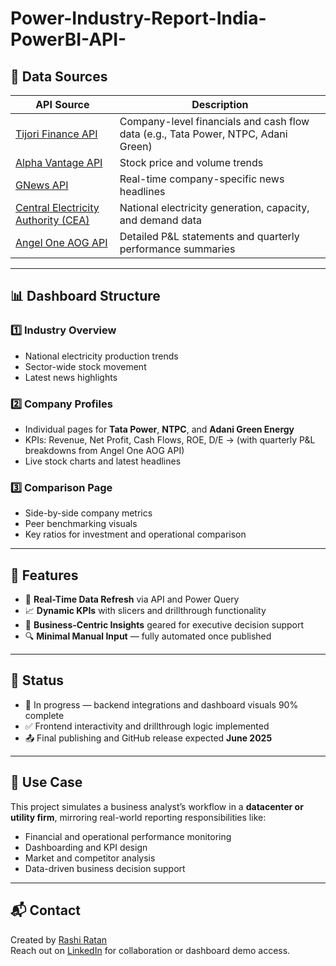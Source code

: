 # Power-Industry-Report-India-PowerBI-API-

## 🔗 Data Sources

| API Source                                                 | Description                                                                       |
| ---------------------------------------------------------- | --------------------------------------------------------------------------------- |
| [Tijori Finance API](https://www.tijorifinance.com/)       | Company-level financials and cash flow data (e.g., Tata Power, NTPC, Adani Green) |
| [Alpha Vantage API](https://www.alphavantage.co/)          | Stock price and volume trends                                                     |
| [GNews API](https://gnews.io/)                             | Real-time company-specific news headlines                                         |
| [Central Electricity Authority (CEA)](https://cea.nic.in/) | National electricity generation, capacity, and demand data                        |
| [Angel One AOG API](https://aogapi-prod.angelone.in/)      | Detailed P&L statements and quarterly performance summaries                       |

---

## 📊 Dashboard Structure

### 1️⃣ Industry Overview

- National electricity production trends
- Sector-wide stock movement
- Latest news highlights

### 2️⃣ Company Profiles

- Individual pages for **Tata Power**, **NTPC**, and **Adani Green Energy**
- KPIs: Revenue, Net Profit, Cash Flows, ROE, D/E
  → (with quarterly P&L breakdowns from Angel One AOG API)
- Live stock charts and latest headlines

### 3️⃣ Comparison Page

- Side-by-side company metrics
- Peer benchmarking visuals
- Key ratios for investment and operational comparison

---

## 🧩 Features

- 🔄 **Real-Time Data Refresh** via API and Power Query
- 📈 **Dynamic KPIs** with slicers and drillthrough functionality
- 🧠 **Business-Centric Insights** geared for executive decision support
- 🔍 **Minimal Manual Input** — fully automated once published

---

## 🚧 Status

- 🔧 In progress — backend integrations and dashboard visuals 90% complete
- ✅ Frontend interactivity and drillthrough logic implemented
- 📤 Final publishing and GitHub release expected **June 2025**

---

## 📌 Use Case

This project simulates a business analyst’s workflow in a **datacenter or utility firm**, mirroring real-world reporting responsibilities like:

- Financial and operational performance monitoring
- Dashboarding and KPI design
- Market and competitor analysis
- Data-driven business decision support

---

## 📬 Contact

Created by [Rashi Ratan](https://github.com/rashiratan)  
Reach out on [LinkedIn](https://www.linkedin.com/in/rashiratan) for collaboration or dashboard demo access.
